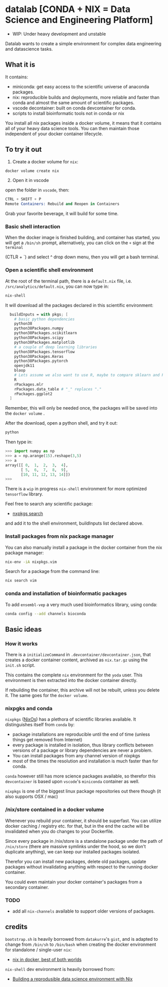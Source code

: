 # datalab [CONDA + NIX = Data Science and Engineering Platform]

* WIP: Under heavy development and unstable

Datalab wants to create a simple environment for complex data engineering
and datascience tasks.

## What it is

It contains:

* miniconda: get easy access to the scientific universe of anaconda packages.
* nix: reproducible builds and deployments, more reliable and faster than conda and almost
       the same amount of scientific packages.
* vscode decontainer: built on conda devcontainer for conda.
* scripts to install bioinformatic tools not in conda or nix

You install all nix packages inside a docker volume, it means that it contains
all of your heavy data science tools. You can then maintain those independent of your
docker container lifecycle.

## To try it out

1. Create a docker volume for `nix`:

```bash
docker volume create nix
```

2. Open it in vscode

open the folder in `vscode`, then:

```s
CTRL + SHIFT + P
Remote Containers: Rebuild and Reopen in Containers
```

Grab your favorite beverage, it will build for some time.

### Basic shell interaction

When the docker image is finished building, and container has started,
you will get a `/bin/sh` prompt,
alternatively, you can click on the `+` sign at the `terminal`

(CTLR + \`) and select ^ drop down menu, then you will get a bash terminal.

### Open a scientific shell environment

At the root of the terminal path, there is a `default.nix` file, i.e.
`/src/analytics/default.nix`, you can now type in:

```bash
nix-shell
```

It will download all the packages declared in this scientific environment:

```nix
  buildInputs = with pkgs; [
    # basic python dependencies
    python38
    python38Packages.numpy
    python38Packages.scikitlearn
    python38Packages.scipy
    python38Packages.matplotlib
    # a couple of deep learning libraries
    python38Packages.tensorflow
    python38Packages.Keras
    python38Packages.pytorch
    openjdk11
    bloop
    # Lets assume we also want to use R, maybe to compare sklearn and R models
    R
    rPackages.mlr
    rPackages.data_table # "_" replaces "."
    rPackages.ggplot2
  ]
```

Remember, this will only be needed once, the packages will be saved into the `docker volume` .

After the download, open a python shell, and try it out:

```bash
python
```

Then type in:

```python
>>> import numpy as np
>>> a = np.arange(15).reshape(3,5)
>>> a
array([[ 0,  1,  2,  3,  4],
       [ 5,  6,  7,  8,  9],
       [10, 11, 12, 13, 14]])
>>>
```

There is a `wip` in progress `nix-shell` environment for more optimized
`tensorflow` library.

Feel free to search any scientific package:

* [nxpkgs search](https://search.nixos.org/packages)

and add it to the shell environment, buildInputs list declared above.

### Install packages from nix package manager

You can also manually install a package in the docker container from the nix package manager:

```bash
nix-env -iA nixpkgs.vim
```

Search for a package from the command line:

```bash
nix search vim
```

### conda and installation of bioinformatic packages

To add `ensembl-vep` a very much used bioinformatics library, using
conda:

```bash
conda config --add channels bioconda
```

## Basic ideas

### How it works

There is a `initializeCommand` in `.devcontainer/devcontainer.json`, that creates a
docker container content, archived as `nix.tar.gz` using the `init.sh` script.

This contains the complete `nix` environment for the `yoda` user. This environment is
then extracted into the docker container directly.

If rebuilding the container, this archive will not be rebuilt, unless you delete it.
The same goes for the `docker volume`.

### nixpgks and conda

`nixpkgs` ([NixOs](https://nixos.org/)) has a plethora of scientific libraries
available. It distinguishes itself from `conda` by:

* package installations are reproducible until the end of time (unless things get removed from Internet)
* every package is installed in isolation, thus library conflicts between
  versions of a package or library dependencies are never a problem.
* You can install packages from any channel version of nixpkgs
* most of the times the resolution and installation is much faster than for conda.

`conda` however still has more science packages available, so therefor this `devcontainer`
is based upon `vscode`'s `miniconda` container as well.

`nixpkgs` is one of the biggest linux package repositories out there though (it also
supports OSX / mac)

### /nix/store contained in a docker volume

Whenever you rebuild your container, it should be superfast. You can utilize
docker caching / registry etc. for that, but in the end the cache will be invalidated
when you do changes to your Dockerfile.

Since every package in /nix/store is a standalone package
under the path of `/nix/store` (there are massive symlinks under the hood,
so we don't duplicate anything), we can keep our installed packages
isolated.

Therefor you can install new packages, delete old packages, update
packages without invalidating anything with respect to the running
docker container.

You could even maintain your docker container's packages from a secondary
container.

### TODO

* add all `nix-channels` available to support older versions of
  packages.

## credits

`bootstrap.sh` is heavily borrowed from `datakurre`'s `gist`, and is
adapted to change from `/bin/sh` to `/bin/bash` when creating the
docker environment for standalone / single-user `nix`:

* [nix in docker, best of both worlds](https://datakurre.pandala.org/2015/11/nix-in-docker-best-of-both-worlds.html/)

`nix-shell` dev environment is heavily borrowed from:

* [Building a reprodusible data science environment with Nix](https://josephsdavid.github.io/nix.html)

